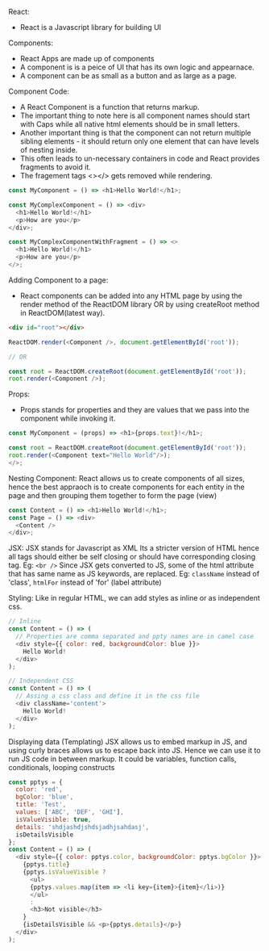 React:
- React is a Javascript library for building UI

Components:
- React Apps are made up of components
- A component is is a peice of UI that has its own logic and appearnace.
- A component can be as small as a button and as large as a page.

Component Code:
- A React Component is a function that returns markup.
- The important thing to note here is all component names should start with Caps while all native html elements should be in small letters.
- Another important thing is that the component can not return multiple sibling elements - it should return only one element that can have levels of nesting inside.
- This often leads to un-necessary containers in code and React provides fragments to avoid it.
- The fragement tags <></> gets removed while rendering.
```js
const MyComponent = () => <h1>Hello World!</h1>;

const MyComplexComponent = () => <div>
  <h1>Hello World!</h1>
  <p>How are you</p>
</div>;

const MyComplexComponentWithFragment = () => <>
  <h1>Hello World!</h1>
  <p>How are you</p>
</>;
```

Adding Component to a page:
- React components can be added into any HTML page by using the render method of the  ReactDOM library OR by using createRoot method in ReactDOM(latest way).
```html
<div id="root"></div>
```
```js
ReactDOM.render(<Component />, document.getElementById('root'));

// OR

const root = ReactDOM.createRoot(document.getElementById('root'));
root.render(<Component />);
```


Props:
- Props stands for properties and they are values that we pass into the component while invoking it.
```js
const MyComponent = (props) => <h1>{props.text}!</h1>;

const root = ReactDOM.createRoot(document.getElementById('root'));
root.render(<Component text="Hello World"/>);
</>;
```

Nesting Component:
React allows us to create components of all sizes, hence the best appraoch is to create 
components for each entity in the page and then grouping them together to form the page (view)
```js
const Content = () => <h1>Hello World!</h1>;
const Page = () => <div>
  <Content />
</div>;
```

JSX:
JSX stands for Javascript as XML
Its a stricter version of HTML hence all tags should either be self closing or should have corresponding closing tag. Eg: `<br />`
Since JSX gets converted to JS, some of the html attribute that has same name as JS keywords, are replaced. Eg: `className` instead of 'class', `htmlFor` instead of 'for' (label attribute)

Styling:
Like in regular HTML, we can add styles as inline or as independent css.
```js
// Inline
const Content = () => (
  // Properties are comma separated and ppty names are in camel case
  <div style={{ color: red, backgroundColor: blue }}>
    Hello World!
  </div>
);

// Independent CSS
const Content = () => (
  // Assing a css class and define it in the css file
  <div className='content'>
    Hello World!
  </div>
);
```

Displaying data (Templating)
JSX allows us to embed markup in JS, and using curly braces allows us to escape back into JS.
Hence we can use it to run JS code in between markup.
It could be variables, function calls, conditionals, looping constructs
```js
const pptys = {
  color: 'red',
  bgColor: 'blue',
  title: 'Test',
  values: ['ABC', 'DEF', 'GHI'],
  isValueVisible: true,
  details: 'shdjashdjshdsjadhjsahdasj',
  isDetailsVisible
};
const Content = () => (
  <div style={{ color: pptys.color, backgroundColor: pptys.bgColor }}>
    {pptys.title}
    {pptys.isValueVisible ?
      <ul>
      {pptys.values.map(item => <li key={item}>{item}</li>)}
      </ul>
      :
      <h3>Not visible</h3>
    }
    {isDetailsVisible && <p>{pptys.details}</p>}
  </div>
);
```

